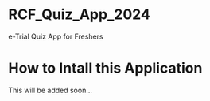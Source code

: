 # RCF_Quiz_App_2024
e-Trial Quiz App for Freshers

# How to Intall this Application
This will be added soon...
